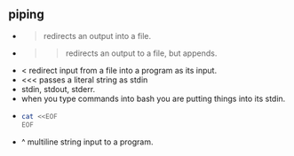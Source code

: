 ## piping
- > redirects an output into a file.
- >> redirects an output to a file, but appends. 
- < redirect input from a file into a program as its input.
- <<< passes a literal string as stdin
- stdin, stdout, stderr.
- when you type commands into bash you are putting things into its stdin.
- ```bash 
  cat <<EOF
  EOF
  ```
- ^ multiline string input to a program.
